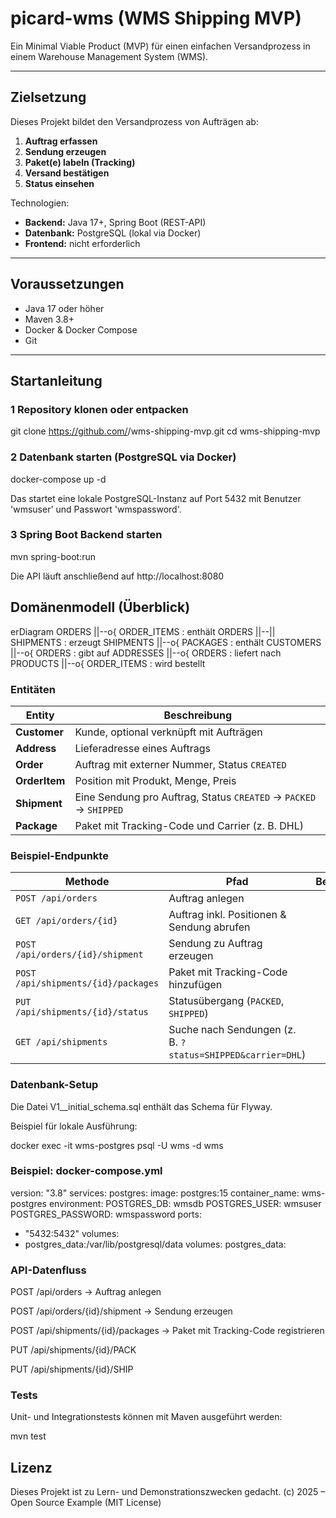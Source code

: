# picard-wms (WMS Shipping MVP)
Ein Minimal Viable Product (MVP) für einen einfachen Versandprozess in einem Warehouse Management System (WMS).

---

## Zielsetzung

Dieses Projekt bildet den Versandprozess von Aufträgen ab:

1. **Auftrag erfassen**
2. **Sendung erzeugen**
3. **Paket(e) labeln (Tracking)**
4. **Versand bestätigen**
5. **Status einsehen**

Technologien:
- **Backend:** Java 17+, Spring Boot (REST-API)
- **Datenbank:** PostgreSQL (lokal via Docker)
- **Frontend:** nicht erforderlich

---

## Voraussetzungen

- Java 17 oder höher
- Maven 3.8+
- Docker & Docker Compose
- Git 

---

## Startanleitung

### 1️ Repository klonen oder entpacken

git clone https://github.com/<user>/wms-shipping-mvp.git
cd wms-shipping-mvp

### 2 Datenbank starten (PostgreSQL via Docker)

docker-compose up -d

Das startet eine lokale PostgreSQL-Instanz auf Port 5432
mit Benutzer 'wmsuser' und Passwort 'wmspassword'.

### 3 Spring Boot Backend starten 

mvn spring-boot:run

Die API läuft anschließend auf http://localhost:8080

## Domänenmodell (Überblick)

erDiagram
ORDERS ||--o{ ORDER_ITEMS : enthält
ORDERS ||--|| SHIPMENTS : erzeugt
SHIPMENTS ||--o{ PACKAGES : enthält
CUSTOMERS ||--o{ ORDERS : gibt auf
ADDRESSES ||--o{ ORDERS : liefert nach
PRODUCTS ||--o{ ORDER_ITEMS : wird bestellt


### Entitäten

| Entity        | Beschreibung                                                      |
| ------------- | ----------------------------------------------------------------- |
| **Customer**  | Kunde, optional verknüpft mit Aufträgen                           |
| **Address**   | Lieferadresse eines Auftrags                                      |
| **Order**     | Auftrag mit externer Nummer, Status `CREATED`                     |
| **OrderItem** | Position mit Produkt, Menge, Preis                                |
| **Shipment**  | Eine Sendung pro Auftrag, Status `CREATED` → `PACKED` → `SHIPPED` |
| **Package**   | Paket mit Tracking-Code und Carrier (z. B. DHL)                   |



### Beispiel-Endpunkte

| Methode                             | Pfad                                                       | Beschreibung |
| ----------------------------------- | ---------------------------------------------------------- | ------------ |
| `POST /api/orders`                  | Auftrag anlegen                                            |              |
| `GET /api/orders/{id}`              | Auftrag inkl. Positionen & Sendung abrufen                 |              |
| `POST /api/orders/{id}/shipment`    | Sendung zu Auftrag erzeugen                                |              |
| `POST /api/shipments/{id}/packages` | Paket mit Tracking-Code hinzufügen                         |              |
| `PUT /api/shipments/{id}/status`    | Statusübergang (`PACKED`, `SHIPPED`)                       |              |
| `GET /api/shipments`                | Suche nach Sendungen (z. B. `?status=SHIPPED&carrier=DHL`) |              |

### Datenbank-Setup

Die Datei V1__initial_schema.sql enthält das Schema für Flyway.

Beispiel für lokale Ausführung:

docker exec -it wms-postgres psql -U wms -d wms

### Beispiel: docker-compose.yml

version: "3.8"
services:
 postgres:
  image: postgres:15
  container_name: wms-postgres
  environment:
   POSTGRES_DB: wmsdb
   POSTGRES_USER: wmsuser
   POSTGRES_PASSWORD: wmspassword
  ports:
   - "5432:5432"
  volumes:
   - postgres_data:/var/lib/postgresql/data
volumes:
 postgres_data:

### API-Datenfluss

POST /api/orders → Auftrag anlegen

POST /api/orders/{id}/shipment → Sendung erzeugen

POST /api/shipments/{id}/packages → Paket mit Tracking-Code registrieren

PUT /api/shipments/{id}/PACK

PUT /api/shipments/{id}/SHIP

### Tests

Unit- und Integrationstests können mit Maven ausgeführt werden:

mvn test

## Lizenz

Dieses Projekt ist zu Lern- und Demonstrationszwecken gedacht.
(c) 2025 – Open Source Example (MIT License)

